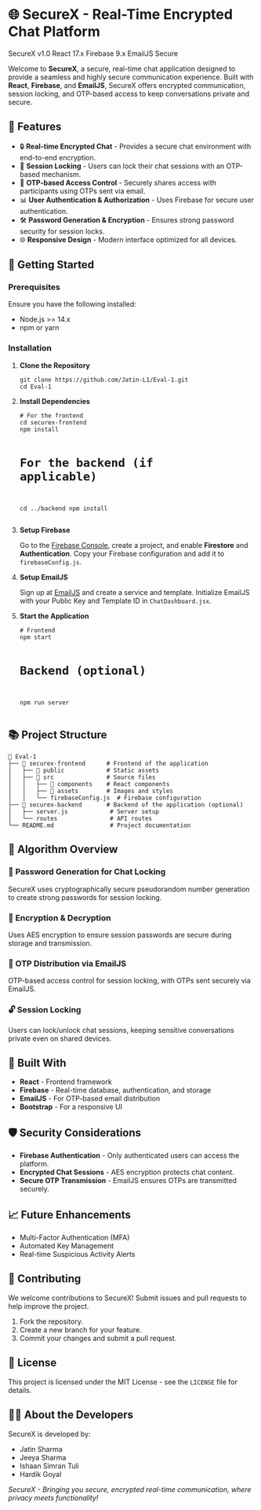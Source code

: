 </head>
<body>

<h1>🌐 SecureX - Real-Time Encrypted Chat Platform</h1>

<p>
  <span class="badge blue">SecureX v1.0</span>
  <span class="badge blue">React 17.x</span>
  <span class="badge orange">Firebase 9.x</span>
  <span class="badge green">EmailJS Secure</span>
</p>

<p>Welcome to <strong>SecureX</strong>, a secure, real-time chat application designed to provide a seamless and highly secure communication experience. Built with <strong>React</strong>, <strong>Firebase</strong>, and <strong>EmailJS</strong>, SecureX offers encrypted communication, session locking, and OTP-based access to keep conversations private and secure.</p>

<h2>🌟 Features</h2>
<ul>
  <li>🔒 <strong>Real-time Encrypted Chat</strong> - Provides a secure chat environment with end-to-end encryption.</li>
  <li>🔑 <strong>Session Locking</strong> - Users can lock their chat sessions with an OTP-based mechanism.</li>
  <li>📧 <strong>OTP-based Access Control</strong> - Securely shares access with participants using OTPs sent via email.</li>
  <li>📊 <strong>User Authentication & Authorization</strong> - Uses Firebase for secure user authentication.</li>
  <li>🛠 <strong>Password Generation & Encryption</strong> - Ensures strong password security for session locks.</li>
  <li>🌐 <strong>Responsive Design</strong> - Modern interface optimized for all devices.</li>
</ul>

<h2>🚀 Getting Started</h2>

<h3>Prerequisites</h3>
<p>Ensure you have the following installed:</p>
<ul>
  <li>Node.js >= 14.x</li>
  <li>npm or yarn</li>
</ul>

<h3>Installation</h3>
<ol>
  <li><strong>Clone the Repository</strong>
    <pre><code>git clone https://github.com/Jatin-L1/Eval-1.git
cd Eval-1</code></pre>
  </li>
  <li><strong>Install Dependencies</strong>
    <pre><code># For the frontend
cd securex-frontend
npm install

# For the backend (if applicable)
cd ../backend
npm install</code></pre>
  </li>
  <li><strong>Setup Firebase</strong>
    <p>Go to the <a href="https://console.firebase.google.com/">Firebase Console</a>, create a project, and enable <strong>Firestore</strong> and <strong>Authentication</strong>. Copy your Firebase configuration and add it to <code>firebaseConfig.js</code>.</p>
  </li>
  <li><strong>Setup EmailJS</strong>
    <p>Sign up at <a href="https://www.emailjs.com/">EmailJS</a> and create a service and template. Initialize EmailJS with your Public Key and Template ID in <code>ChatDashboard.jsx</code>.</p>
  </li>
  <li><strong>Start the Application</strong>
    <pre><code># Frontend
npm start

# Backend (optional)
npm run server</code></pre>
  </li>
</ol>

<h2>📚 Project Structure</h2>
<pre><code>📂 Eval-1
├── 📂 securex-frontend      # Frontend of the application
│   ├── 📂 public            # Static assets
│   ├── 📂 src               # Source files
│   │   ├── 📂 components    # React components
│   │   ├── 📂 assets        # Images and styles
│   │   └── firebaseConfig.js  # Firebase configuration
├── 📂 securex-backend       # Backend of the application (optional)
│   ├── server.js            # Server setup
│   └── routes               # API routes
└── README.md                # Project documentation</code></pre>

<h2>📜 Algorithm Overview</h2>

<h3>🔑 Password Generation for Chat Locking</h3>
<p>SecureX uses cryptographically secure pseudorandom number generation to create strong passwords for session locking.</p>

<h3>🔐 Encryption & Decryption</h3>
<p>Uses AES encryption to ensure session passwords are secure during storage and transmission.</p>

<h3>📧 OTP Distribution via EmailJS</h3>
<p>OTP-based access control for session locking, with OTPs sent securely via EmailJS.</p>

<h3>🔓 Session Locking</h3>
<p>Users can lock/unlock chat sessions, keeping sensitive conversations private even on shared devices.</p>

<h2>🔧 Built With</h2>
<ul>
  <li><strong>React</strong> - Frontend framework</li>
  <li><strong>Firebase</strong> - Real-time database, authentication, and storage</li>
  <li><strong>EmailJS</strong> - For OTP-based email distribution</li>
  <li><strong>Bootstrap</strong> - For a responsive UI</li>
</ul>

<h2>🛡️ Security Considerations</h2>
<ul>
  <li><strong>Firebase Authentication</strong> - Only authenticated users can access the platform.</li>
  <li><strong>Encrypted Chat Sessions</strong> - AES encryption protects chat content.</li>
  <li><strong>Secure OTP Transmission</strong> - EmailJS ensures OTPs are transmitted securely.</li>
</ul>

<h2>📈 Future Enhancements</h2>
<ul>
  <li>Multi-Factor Authentication (MFA)</li>
  <li>Automated Key Management</li>
  <li>Real-time Suspicious Activity Alerts</li>
</ul>

<h2>🤝 Contributing</h2>
<p>We welcome contributions to SecureX! Submit issues and pull requests to help improve the project.</p>
<ol>
  <li>Fork the repository.</li>
  <li>Create a new branch for your feature.</li>
  <li>Commit your changes and submit a pull request.</li>
</ol>

<h2>📜 License</h2>
<p>This project is licensed under the MIT License - see the <code>LICENSE</code> file for details.</p>

<h2>🧑‍💻 About the Developers</h2>
<p>SecureX is developed by:</p>
<ul>
  <li>Jatin Sharma</li>
  <li>Jeeya Sharma</li>
  <li>Ishaan Simran Tuli</li>
  <li>Hardik Goyal</li>
</ul>

<p><em>SecureX - Bringing you secure, encrypted real-time communication, where privacy meets functionality!</em></p>

</body>
</html>
